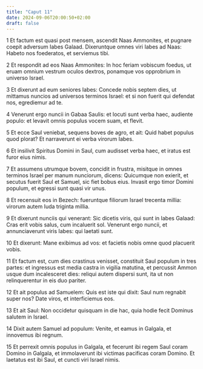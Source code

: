 ```yaml
---
title: "Caput 11"
date: 2024-09-06T20:00:50+02:00
draft: false
---
```



1 Et factum est quasi post mensem, ascendit Naas Ammonites, et pugnare coepit adversum Iabes Galaad. Dixeruntque omnes viri Iabes ad Naas: Habeto nos foederatos, et serviemus tibi.

2 Et respondit ad eos Naas Ammonites: In hoc feriam vobiscum foedus, ut eruam omnium vestrum oculos dextros, ponamque vos opprobrium in universo Israel.

3 Et dixerunt ad eum seniores Iabes: Concede nobis septem dies, ut mittamus nuncios ad universos terminos Israel: et si non fuerit qui defendat nos, egrediemur ad te.

4 Venerunt ergo nuncii in Gabaa Saulis: et locuti sunt verba haec, audiente populo: et levavit omnis populus vocem suam, et flevit.

5 Et ecce Saul veniebat, sequens boves de agro, et ait: Quid habet populus quod plorat? Et narraverunt ei verba virorum Iabes.

6 Et insilivit Spiritus Domini in Saul, cum audisset verba haec, et iratus est furor eius nimis.

7 Et assumens utrumque bovem, concidit in frustra, misitque in omnes terminos Israel per manum nunciorum, dicens: Quicumque non exierit, et secutus fuerit Saul et Samuel, sic fiet bobus eius. Invasit ergo timor Domini populum, et egressi sunt quasi vir unus.

8 Et recensuit eos in Bezech: fueruntque filiorum Israel trecenta millia: virorum autem Iuda triginta millia.

9 Et dixerunt nunciis qui venerant: Sic dicetis viris, qui sunt in Iabes Galaad: Cras erit vobis salus, cum incaluerit sol. Venerunt ergo nuncii, et annunciaverunt viris Iabes: qui laetati sunt.

10 Et dixerunt: Mane exibimus ad vos: et facietis nobis omne quod placuerit vobis.

11 Et factum est, cum dies crastinus venisset, constituit Saul populum in tres partes: et ingressus est media castra in vigilia matutina, et percussit Ammon usque dum incalesceret dies: reliqui autem dispersi sunt, ita ut non relinquerentur in eis duo pariter.

12 Et ait populus ad Samuelem: Quis est iste qui dixit: Saul num regnabit super nos? Date viros, et interficiemus eos.

13 Et ait Saul: Non occidetur quisquam in die hac, quia hodie fecit Dominus salutem in Israel.

14 Dixit autem Samuel ad populum: Venite, et eamus in Galgala, et innovemus ibi regnum.

15 Et perrexit omnis populus in Galgala, et fecerunt ibi regem Saul coram Domino in Galgala, et immolaverunt ibi victimas pacificas coram Domino. Et laetatus est ibi Saul, et cuncti viri Israel nimis.

